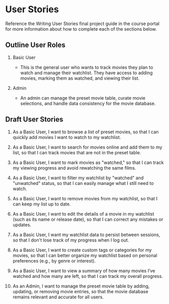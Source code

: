 # User Stories

Reference the Writing User Stories final project guide in the course portal for more information about how to complete each of the sections below.

## Outline User Roles

1. Basic User
   - This is the general user who wants to track movies they plan to watch and manage their watchlist. They have access to adding movies, marking them as watched, and viewing their list.

2. Admin
   - An admin can manage the preset movie table, curate movie selections, and handle data consistency for the movie database.

## Draft User Stories

1. As a Basic User, I want to browse a list of preset movies, so that I can quickly add movies I want to watch to my watchlist.

2. As a Basic User, I want to search for movies online and add them to my list, so that I can track movies that are not in the preset table.

3. As a Basic User, I want to mark movies as "watched," so that I can track my viewing progress and avoid rewatching the same films.

4. As a Basic User, I want to filter my watchlist by "watched" and "unwatched" status, so that I can easily manage what I still need to watch.

5. As a Basic User, I want to remove movies from my watchlist, so that I can keep my list up to date.

6. As a Basic User, I want to edit the details of a movie in my watchlist (such as its name or release date), so that I can correct any mistakes or updates.

7. As a Basic User, I want my watchlist data to persist between sessions, so that I don't lose track of my progress when I log out.

8. As a Basic User, I want to create custom tags or categories for my movies, so that I can better organize my watchlist based on personal preferences (e.g., by genre or interest).

9. As a Basic User, I want to view a summary of how many movies I’ve watched and how many are left, so that I can track my overall progress.

10. As an Admin, I want to manage the preset movie table by adding, updating, or removing movie entries, so that the movie database remains relevant and accurate for all users.
